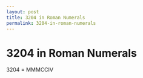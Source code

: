 ```yaml
---
layout: post
title: 3204 in Roman Numerals
permalink: 3204-in-roman-numerals
---
```


# 3204 in Roman Numerals

3204 = MMMCCIV
